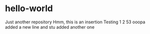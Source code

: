 # hello-world
Just another repository
	Hmm, this is an insertion
Testing 1 2 53
ooopa added a new line
and stu added another one

